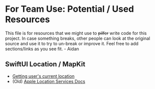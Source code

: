 # For Team Use: Potential / Used Resources
This file is for resources that we might use to ~~pilfer~~ write code for this project. In case something breaks, other people can look at the original source and use it to try to un-break or improve it.
Feel free to add sections/links as you see fit. - Aidan

## SwiftUI Location / MapKit
* [Getting user's current location](https://stackoverflow.com/questions/57681885/how-to-get-current-location-using-swiftui-without-viewcontrollers)
* (Old) [Apple Location Services Docs](https://developer.apple.com/library/archive/documentation/UserExperience/Conceptual/LocationAwarenessPG/Introduction/Introduction.html#//apple_ref/doc/uid/TP40009497)